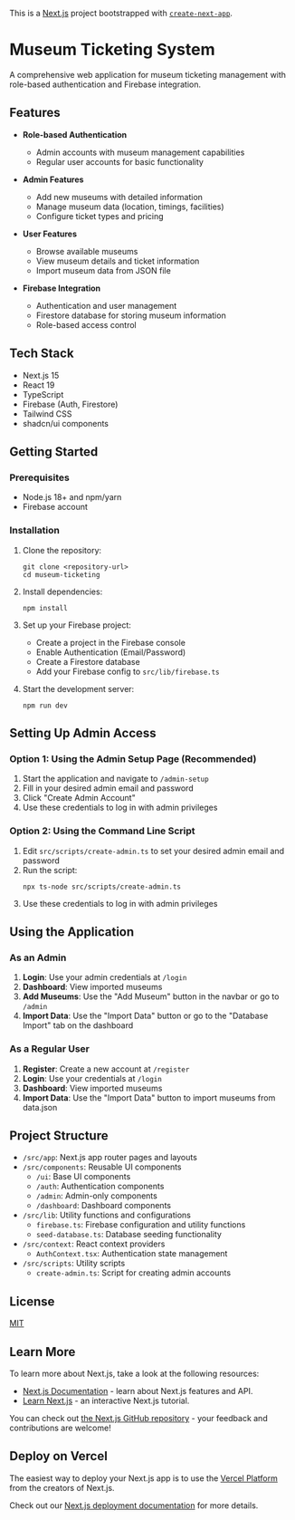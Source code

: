 This is a [Next.js](https://nextjs.org) project bootstrapped with [`create-next-app`](https://nextjs.org/docs/app/api-reference/cli/create-next-app).

# Museum Ticketing System

A comprehensive web application for museum ticketing management with role-based authentication and Firebase integration.

## Features

- **Role-based Authentication**
  - Admin accounts with museum management capabilities
  - Regular user accounts for basic functionality
  
- **Admin Features**
  - Add new museums with detailed information
  - Manage museum data (location, timings, facilities)
  - Configure ticket types and pricing
  
- **User Features**
  - Browse available museums
  - View museum details and ticket information
  - Import museum data from JSON file
  
- **Firebase Integration**
  - Authentication and user management
  - Firestore database for storing museum information
  - Role-based access control

## Tech Stack

- Next.js 15
- React 19
- TypeScript
- Firebase (Auth, Firestore)
- Tailwind CSS
- shadcn/ui components

## Getting Started

### Prerequisites

- Node.js 18+ and npm/yarn
- Firebase account

### Installation

1. Clone the repository:
   ```
   git clone <repository-url>
   cd museum-ticketing
   ```

2. Install dependencies:
   ```
   npm install
   ```

3. Set up your Firebase project:
   - Create a project in the Firebase console
   - Enable Authentication (Email/Password)
   - Create a Firestore database
   - Add your Firebase config to `src/lib/firebase.ts`

4. Start the development server:
   ```
   npm run dev
   ```

## Setting Up Admin Access

### Option 1: Using the Admin Setup Page (Recommended)

1. Start the application and navigate to `/admin-setup`
2. Fill in your desired admin email and password
3. Click "Create Admin Account"
4. Use these credentials to log in with admin privileges

### Option 2: Using the Command Line Script

1. Edit `src/scripts/create-admin.ts` to set your desired admin email and password
2. Run the script:
   ```
   npx ts-node src/scripts/create-admin.ts
   ```
3. Use these credentials to log in with admin privileges

## Using the Application

### As an Admin

1. **Login**: Use your admin credentials at `/login`
2. **Dashboard**: View imported museums
3. **Add Museums**: Use the "Add Museum" button in the navbar or go to `/admin`
4. **Import Data**: Use the "Import Data" button or go to the "Database Import" tab on the dashboard

### As a Regular User

1. **Register**: Create a new account at `/register`
2. **Login**: Use your credentials at `/login`
3. **Dashboard**: View imported museums
4. **Import Data**: Use the "Import Data" button to import museums from data.json

## Project Structure

- `/src/app`: Next.js app router pages and layouts
- `/src/components`: Reusable UI components
  - `/ui`: Base UI components
  - `/auth`: Authentication components
  - `/admin`: Admin-only components
  - `/dashboard`: Dashboard components
- `/src/lib`: Utility functions and configurations
  - `firebase.ts`: Firebase configuration and utility functions
  - `seed-database.ts`: Database seeding functionality
- `/src/context`: React context providers
  - `AuthContext.tsx`: Authentication state management
- `/src/scripts`: Utility scripts
  - `create-admin.ts`: Script for creating admin accounts

## License

[MIT](LICENSE)

## Learn More

To learn more about Next.js, take a look at the following resources:

- [Next.js Documentation](https://nextjs.org/docs) - learn about Next.js features and API.
- [Learn Next.js](https://nextjs.org/learn) - an interactive Next.js tutorial.

You can check out [the Next.js GitHub repository](https://github.com/vercel/next.js) - your feedback and contributions are welcome!

## Deploy on Vercel

The easiest way to deploy your Next.js app is to use the [Vercel Platform](https://vercel.com/new?utm_medium=default-template&filter=next.js&utm_source=create-next-app&utm_campaign=create-next-app-readme) from the creators of Next.js.

Check out our [Next.js deployment documentation](https://nextjs.org/docs/app/building-your-application/deploying) for more details.
